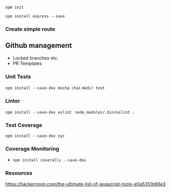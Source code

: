 `npm init`

`npm install express --save`

### Create simple route

## Github management
 * Locked branches etc.
 * PR Templates

### Unit Tests
`npm install --save-dev mocha chai`
`mkdir test`

### Linter
`npm install --save-dev eslint `
`node_modules/.bin/eslint .`

### Test Coverage
`npm install --save-dev nyc`

### Coverage Monitoring
* `npm install coveralls --save-dev`


### Resources

https://hackernoon.com/the-ultimate-list-of-javascript-tools-e0a5351b98e3
